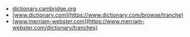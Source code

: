* [dictionary.cambridge.org](https://dictionary.cambridge.org/dictionary/english/tranche)
* [www.dictionary.com](https://www.dictionary.com/browse/tranche)
* [www.merriam-webster.com](https://www.merriam-webster.com/dictionary/tranches)
